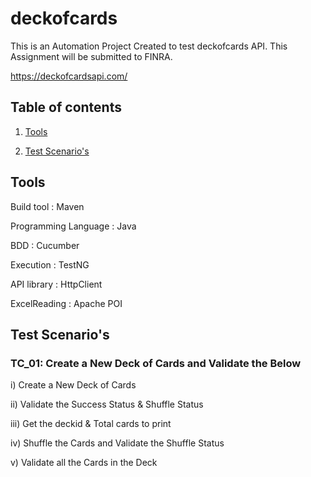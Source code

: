 # deckofcards

This is an Automation Project Created to test deckofcards API. This Assignment will be submitted to FINRA.

  https://deckofcardsapi.com/

## Table of contents

1. [Tools](#1)

2. [Test Scenario's](#2)


## <a name="1"></a>Tools

Build tool :            Maven

Programming Language :  Java

BDD                  :  Cucumber

Execution            :  TestNG

API library          :  HttpClient

ExcelReading         :  Apache POI



## <a name="2"></a> Test Scenario's

### <a name="3-1"></a>TC_01: Create a New Deck of Cards and Validate the Below

i) Create a New Deck of Cards

ii) Validate the Success Status & Shuffle Status

iii) Get the deckid & Total cards to print

iv) Shuffle the Cards and Validate the Shuffle Status

v) Validate all the Cards in the Deck




  

